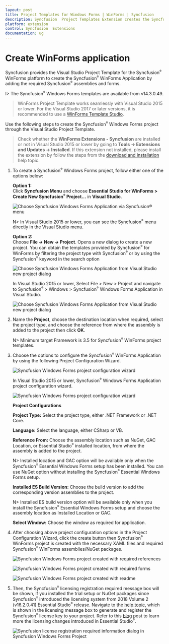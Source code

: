 ```yaml
---
layout: post
title: Project Templates for Windows Forms | WinForms | Syncfusion
description: Syncfusion  Project Templates Extension creates the Syncfusion  Windows Forms Application by adding the required assemblies.
platform: extension
control: Syncfusion  Extensions
documentation: ug
---
```


# Create WinForms application

Syncfusion provides the Visual Studio Project Template for the Syncfusion<sup style="font-size:70%">&reg;</sup>  WinForms platform to create the Syncfusion<sup style="font-size:70%">&reg;</sup>  WinForms Application by adding the required Syncfusion<sup style="font-size:70%">&reg;</sup>  assemblies and forms. 

I> The Syncfusion<sup style="font-size:70%">&reg;</sup>  Windows Forms templates are available from v14.3.0.49. 

>WinForms Project Template works seamlessly with Visual Studio 2015 or lower. For the Visual Studio 2017 or later versions, it is recommended to use a [WinForms Template Studio](https://help.syncfusion.com/windowsforms/visual-studio-integration/template-studio).

Use the following steps to create the Syncfusion<sup style="font-size:70%">&reg;</sup>  Windows Forms project through the Visual Studio Project Template. 

> Check whether the **WinForms Extensions - Syncfusion** are installed or not in Visual Studio 2015 or lower by going to **Tools -> Extensions and Updates -> Installed**. If this extension not installed, please install the extension by follow the steps from the [download and installation](https://help.syncfusion.com/windowsforms/visual-studio-integration/download-and-installation) help topic.

1. To create a Syncfusion<sup style="font-size:70%">&reg;</sup>  Windows Forms project, follow either one of the options below:  
    
   **Option 1:**  
   Click **Syncfusion Menu** and choose **Essential Studio for WinForms > Create New Syncfusion<sup style="font-size:70%">&reg;</sup>  Project…**  in **Visual Studio**.

   ![Choose Syncfusion  Windows Forms Application via Syncfusion<sup style="font-size:70%">&reg;</sup>  menu](Project-Template-images\Syncfusion-menu.png)

   N> In Visual Studio 2015 or lower, you can see the Syncfusion<sup style="font-size:70%">&reg;</sup>  menu directly in the Visual Studio menu.

   **Option 2:**  
    Choose **File -> New -> Project**. Opens a new dialog to create a new project. You can obtain the templates provided by Syncfusion<sup style="font-size:70%">&reg;</sup>  for WinForms by filtering the project type with Syncfusion<sup style="font-size:70%">&reg;</sup>  or by using the Syncfusion<sup style="font-size:70%">&reg;</sup>  keyword in the search option

   ![Choose Syncfusion  Windows Forms Application from Visual Studio new project dialog](Project-Template-images\Syncfusion-Project-Template-Gallery2019-1.png)

   In Visual Studio 2015 or lower, Select File > New > Project and navigate to Syncfusion<sup style="font-size:70%">&reg;</sup>  > Windows > Syncfusion<sup style="font-size:70%">&reg;</sup>  Windows Forms Application in Visual Studio.

   ![Choose Syncfusion  Windows Forms Application from Visual Studio new project dialog](Project-Template-images\Syncfusion-Project-Template-Gallery-1.png)

2. Name the **Project**, choose the destination location when required, select the project type, and choose the reference from where the assembly is added to the project then click **OK**.  

   N> Minimum target Framework is 3.5 for Syncfusion<sup style="font-size:70%">&reg;</sup>  WinForms project templates. 

3. Choose the options to configure the Syncfusion<sup style="font-size:70%">&reg;</sup>  WinForms Application by using the following Project Configuration Wizard.  
  
   ![Syncfusion Windows Forms project configuration wizard](Project-Template-images\Syncfusion-Project-Template-Gallery2019-2.png)

   In Visual Studio 2015 or lower, Syncfusion<sup style="font-size:70%">&reg;</sup>  Windows Forms Application project configuration wizard.

   ![Syncfusion Windows Forms project configuration wizard](Project-Template-images\Syncfusion-Project-Template-Gallery-2.png)
                                                     
   **Project Configurations**

   **Project Type:** Select the project type, either .NET Framework or .NET Core.

   **Language:** Select the language, either CSharp or VB.

   **Reference From:** Choose the assembly location such as NuGet, GAC Location, or Essential Studio<sup style="font-size:70%">&reg;</sup>  installed location, from where the assembly is added to the project.

   N> Installed location and GAC option will be available only when the Syncfusion<sup style="font-size:70%">&reg;</sup>  Essential Windows Forms setup has been installed. You can use NuGet option without installing the Syncfusion<sup style="font-size:70%">&reg;</sup>  Essential Windows Forms setup.

   **Installed ES Build Version:** Choose the build version to add the corresponding version assemblies to the project.

   N> Installed ES build version option will be available only when you install the Syncfusion<sup style="font-size:70%">&reg;</sup>  Essential Windows Forms setup and choose the assembly location as Installed Location or GAC.

   **Select Window:** Choose the window as required for application.
      
4. After choosing above project configuration options in the Project Configuration Wizard, click the create button then Syncfusion<sup style="font-size:70%">&reg;</sup>  WinForms project is created with the necessary XAML files and required Syncfusion<sup style="font-size:70%">&reg;</sup>  WinForms assemblies/NuGet packages. 

   ![Syncfusion Windows Forms project created with required references](Project-Template-images\Syncfusion-Project-Template-Gallery-6.png)

   ![Syncfusion Windows Forms project created with required forms](Project-Template-images\Syncfusion-Project-Template-Gallery-7.png)

   ![Syncfusion Windows Forms project created with readme](Project-Template-images\Syncfusion-Project-Template-Gallery-9.PNG)

5. Then, the Syncfusion<sup style="font-size:70%">&reg;</sup>  licensing registration required message box will be shown, if you installed the trial setup or NuGet packages since Syncfusion<sup style="font-size:70%">&reg;</sup>  introduced the licensing system from 2018 Volume 2 (v16.2.0.41) Essential Studio<sup style="font-size:70%">&reg;</sup>  release. Navigate to the [help topic](https://help.syncfusion.com/common/essential-studio/licensing/license-key#how-to-generate-syncfusion-license-key), which is shown in the licensing message box to generate and register the Syncfusion<sup style="font-size:70%">&reg;</sup>  license key to your project. Refer to this [blog](https://blog.syncfusion.com/post/Whats-New-in-2018-Volume-2-Licensing-Changes-in-the-1620x-Version-of-Essential-Studio.aspx) post to learn more the licensing changes introduced in Essential Studio<sup style="font-size:70%">&reg;</sup>.

   ![Syncfusion license registration required information dialog in Syncfusion  Windows Forms Project](Project-Template-images\Syncfusion-Project-Template-Gallery-8.png)   